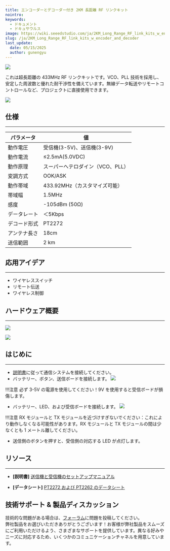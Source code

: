 ```yaml
---
title: エンコーダーとデコーダー付き 2KM 長距離 RF リンクキット
nointro:
keywords:
  - ドキュメント
  - ドキュサウルス
image: https://wiki.seeedstudio.com/ja/2KM_Long_Range_RF_link_kits_w_encoder_and_decoder/
slug: /ja/2KM_Long_Range_RF_link_kits_w_encoder_and_decoder
last_update:
  date: 05/15/2025
  author: gunengyu
---
```



![](https://files.seeedstudio.com/wiki/2KM_Long_Range_RF_link_kits_w_encoder_and_decoder/img/2kmrf.jpg)

これは超長距離の 433MHz RF リンクキットです。VCO、PLL 技術を採用し、安定した周波数と優れた耐干渉性を備えています。無線データ転送やリモートコントロールなど、プロジェクトに直接使用できます。

[![](https://files.seeedstudio.com/wiki/Seeed-WiKi/docs/images/300px-Get_One_Now_Banner-ragular.png)](https://www.seeedstudio.com/2km-long-range-rf-link-kits-w-encoder-and-decoder-p-321.html?cPath=139_140)

## 仕様
---
| パラメータ             | 値                                       |
|------------------------|------------------------------------------|
| 動作電圧              | 受信機(3-5V)、送信機(3-9V)               |
| 動作電流              | ≤2.5mA(5.0VDC)                           |
| 動作原理              | スーパーへテロダイン（VCO、PLL）         |
| 変調方式              | OOK/ASK                                  |
| 動作帯域              | 433.92MHz（カスタマイズ可能）            |
| 帯域幅                | 1.5MHz                                   |
| 感度                  | -105dBm (50Ω)                            |
| データレート          | ＜5Kbps                                  |
| デコード形式          | PT2272                                   |
| アンテナ長さ          | 18cm                                     |
| 送信範囲              | 2 km                                     |

## 応用アイデア
---
* ワイヤレススイッチ
* リモート伝送
* ワイヤレス制御

## ハードウェア概要
---
![](https://files.seeedstudio.com/wiki/2KM_Long_Range_RF_link_kits_w_encoder_and_decoder/img/433rf5.png)

![](https://files.seeedstudio.com/wiki/2KM_Long_Range_RF_link_kits_w_encoder_and_decoder/img/433rf6.png)

## はじめに
---

- [説明書](https://files.seeedstudio.com/wiki/2KM_Long_Range_RF_link_kits_w_encoder_and_decoder/res/2KM_RF.rar)に従って通信システムを接続してください。
- バッテリー、ボタン、送信ボードを接続します。
![](https://files.seeedstudio.com/wiki/2KM_Long_Range_RF_link_kits_w_encoder_and_decoder/img/2KM_TX.JPG)

!!!注意
    必ず 3-5V の電源を使用してください！9V を使用すると受信ボードが損傷します。
- バッテリー、LED、および受信ボードを接続します。
![](https://files.seeedstudio.com/wiki/2KM_Long_Range_RF_link_kits_w_encoder_and_decoder/img/2KM_RX.JPG)

!!!注意
    RX モジュールと TX モジュールを近づけすぎないでください：これにより動作しなくなる可能性があります。RX モジュールと TX モジュールの間は少なくとも 1 メートル離してください。
- 送信側のボタンを押すと、受信側の対応する LED が点灯します。

## リソース
---
- **[説明書]**   [送信機と受信機のセットアップマニュアル](https://files.seeedstudio.com/wiki/2KM_Long_Range_RF_link_kits_w_encoder_and_decoder/res/2KM_RF.rar)

- **[データシート]**   [PT2272 および PT2262 のデータシート](http://www.datasheetcatalog.org/datasheet/PrincetonTechnologyCorporation/mXusxsq.pdf)

## 技術サポート & 製品ディスカッション
技術的な問題がある場合は、[フォーラム](http://forum.seeedstudio.com/)に問題を投稿してください。  
弊社製品をお選びいただきありがとうございます！お客様が弊社製品をスムーズにご利用いただけるよう、さまざまなサポートを提供しています。異なる好みやニーズに対応するため、いくつかのコミュニケーションチャネルを用意しています。

<div class="button_tech_support_container">
<a href="https://forum.seeedstudio.com/" class="button_forum"></a> 
<a href="https://www.seeedstudio.com/contacts" class="button_email"></a>
</div>

<div class="button_tech_support_container">
<a href="https://discord.gg/eWkprNDMU7" class="button_discord"></a> 
<a href="https://github.com/Seeed-Studio/wiki-documents/discussions/69" class="button_discussion"></a>
</div>